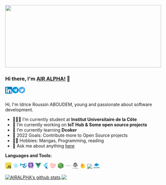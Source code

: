 <img src="https://media.giphy.com/media/h408T6Y5GfmXBKW62l/giphy.gif" width="500px" height="200px">

### Hi there, I'm [AIR ALPHA!](https://airalpha.yo.fr) 👋

<a href="https://www.linkedin.com/in/idrice-roussin-aboudem/">
  <img align="left" alt="Idrice Roussin | Linkedin" width="22px" src="assets/linkedin.svg" />
</a>
<a href="https://t.me/AIRALPHA">
  <img align="left" alt="Idrice Roussin | Telegram" width="21px" src="assets/telegram.svg" />
</a>
<a href="https://twitter.com/airalpha_">
  <img align="left" alt="Idrice Roussin | Twitter" width="21px" src="assets/twitter.svg" />
</a>

<br />
<br />

Hi, I'm Idrice Roussin ABOUDEM, young and passionate about software development.

- 👨🏿‍🎓 I’m currently student at **Institut Universitaire de la Côte**
- 🔭 I’m currently working on **IoT Hub & Some open source projects**
- 🌱 I’m currently learning **Dcoker**
- 👯 2022 Goals: Contribute more to Open Source projects
- 🧖‍♂️ Hobbies: Mangas, Programming, reading
- 💬 Ask me about anything [here](https://airalpha.yo.fr/#contact)

**Languages and Tools:**  

<code><img height="20" src="https://raw.githubusercontent.com/github/explore/80688e429a7d4ef2fca1e82350fe8e3517d3494d/topics/javascript/javascript.png"></code>
<code><img height="20" src="https://raw.githubusercontent.com/github/explore/80688e429a7d4ef2fca1e82350fe8e3517d3494d/topics/react/react.png"></code>
<code><img height="20" src="https://raw.githubusercontent.com/devicons/devicon/master/icons/materialui/materialui-original.svg"></code>
<code><img height="20" src="https://raw.githubusercontent.com/devicons/devicon/master/icons/bootstrap/bootstrap-plain-wordmark.svg"></code>
<code><img height="20" src="https://raw.githubusercontent.com/github/explore/80688e429a7d4ef2fca1e82350fe8e3517d3494d/topics/vue/vue.png"></code>
<code><img height="20" src="https://raw.githubusercontent.com/github/explore/80688e429a7d4ef2fca1e82350fe8e3517d3494d/topics/flutter/flutter.png"></code>
<code><img height="20" src="https://raw.githubusercontent.com/github/explore/80688e429a7d4ef2fca1e82350fe8e3517d3494d/topics/laravel/laravel.png"></code>
<code><img height="20" src="https://raw.githubusercontent.com/github/explore/80688e429a7d4ef2fca1e82350fe8e3517d3494d/topics/nodejs/nodejs.png"></code>
<code><img height="20" src="https://raw.githubusercontent.com/github/explore/80688e429a7d4ef2fca1e82350fe8e3517d3494d/topics/express/express.png"></code>
<code><img height="20" src="https://raw.githubusercontent.com/devicons/devicon/master/icons/wordpress/wordpress-original.svg"></code>
<code><img height="20" src="https://raw.githubusercontent.com/github/explore/80688e429a7d4ef2fca1e82350fe8e3517d3494d/topics/firebase/firebase.png"></code>
<code><img height="20" src="https://camo.githubusercontent.com/fbfcb9e3dc648adc93bef37c718db16c52f617ad055a26de6dc3c21865c3321d/68747470733a2f2f7777772e766563746f726c6f676f2e7a6f6e652f6c6f676f732f6769742d73636d2f6769742d73636d2d69636f6e2e737667"></code>
<code><img height="20" src="https://raw.githubusercontent.com/github/explore/80688e429a7d4ef2fca1e82350fe8e3517d3494d/topics/docker/docker.png"></code>



<a href="#">
  <img align="center" src="https://github-readme-stats.vercel.app/api?username=airalpha&show_icons=true&include_all_commits=true&theme=tokyonight" alt="AIRALPHA's github stats" />
</a>
<a href="#">
  <img align="center" src="https://github-readme-stats.vercel.app/api/top-langs/?username=airalpha&layout=compact&theme=tokyonight" />
</a>
